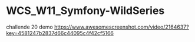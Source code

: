 # WCS_W11_Symfony-WildSeries

challende 20 demo https://www.awesomescreenshot.com/video/2164637?key=4581247b2837d66c44095c4f42cf5166
